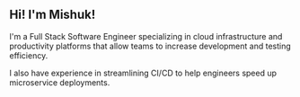 ## Hi! I'm Mishuk!

I'm a Full Stack Software Engineer specializing in cloud infrastructure and productivity platforms that allow
teams to increase development and testing efficiency.

I also have experience in streamlining CI/CD to help engineers speed up microservice deployments.